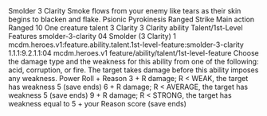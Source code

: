 <ability>
  <name>Smolder</name>
  <cost>3 Clarity</cost>
  <flavor>Smoke flows from your enemy like tears as their skin begins to blacken and flake.</flavor>
  <keywords>
    <keyword>Psionic</keyword>
    <keyword>Pyrokinesis</keyword>
    <keyword>Ranged</keyword>
    <keyword>Strike</keyword>
  </keywords>
  <type>Main action</type>
  <distance>Ranged 10</distance>
  <target>One creature</target>
  <metadata>
    <class>talent</class>
    <cost>3 Clarity</cost>
    <cost_amount>3</cost_amount>
    <cost_resource>Clarity</cost_resource>
    <feature_type>ability</feature_type>
    <file_dpath>Talent/1st-Level Features</file_dpath>
    <item_id>smolder-3-clarity</item_id>
    <item_index>04</item_index>
    <item_name>Smolder (3 Clarity)</item_name>
    <level>1</level>
    <scc>mcdm.heroes.v1:feature.ability.talent.1st-level-feature:smolder-3-clarity</scc>
    <scdc>1.1.1:9.2.1.1:04</scdc>
    <source>mcdm.heroes.v1</source>
    <type>feature/ability/talent/1st-level-feature</type>
  </metadata>
  <effects>
    <effect type="mundane">Choose the damage type and the weakness for this ability from one of the following: acid, corruption, or fire. The target takes damage before this ability imposes any weakness.</effect>
    <effect type="roll">
      <roll>Power Roll + Reason</roll>
      <t1>3 + R damage; R &lt; WEAK, the target has weakness 5 (save ends)</t1>
      <t2>6 + R damage; R &lt; AVERAGE, the target has weakness 5 (save ends)</t2>
      <t3>9 + R damage; R &lt; STRONG, the target has weakness equal to 5 + your Reason score (save ends)</t3>
    </effect>
  </effects>
</ability>
